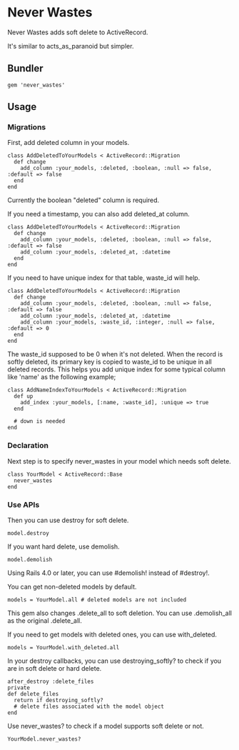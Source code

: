 # Never Wastes

Never Wastes adds soft delete to ActiveRecord.

It's similar to acts_as_paranoid but simpler. 

## Bundler

    gem 'never_wastes'

## Usage

### Migrations

First, add deleted column in your models.

    class AddDeletedToYourModels < ActiveRecord::Migration
      def change
        add_column :your_models, :deleted, :boolean, :null => false, :default => false
      end
    end

Currently the boolean "deleted" column is required.

If you need a timestamp, you can also add deleted_at column.

    class AddDeletedToYourModels < ActiveRecord::Migration
      def change
        add_column :your_models, :deleted, :boolean, :null => false, :default => false
        add_column :your_models, :deleted_at, :datetime
      end
    end

If you need to have unique index for that table, waste_id will help.

    class AddDeletedToYourModels < ActiveRecord::Migration
      def change
        add_column :your_models, :deleted, :boolean, :null => false, :default => false
        add_column :your_models, :deleted_at, :datetime
        add_column :your_models, :waste_id, :integer, :null => false, :default => 0
      end
    end

The waste_id supposed to be 0 when it's not deleted.
When the record is softly deleted, its primary key is copied to waste_id to be unique in all deleted records.
This helps you add unique index for some typical column like 'name' as the following example;

    class AddNameIndexToYourModels < ActiveRecord::Migration
      def up
        add_index :your_models, [:name, :waste_id], :unique => true
      end

      # down is needed
    end

### Declaration

Next step is to specify never_wastes in your model which needs soft delete.

    class YourModel < ActiveRecord::Base
      never_wastes
    end

### Use APIs

Then you can use destroy for soft delete.

    model.destroy

If you want hard delete, use demolish.

    model.demolish

Using Rails 4.0 or later, you can use #demolish! instead of #destroy!.

You can get non-deleted models by default.

    models = YourModel.all # deleted models are not included

This gem also changes .delete_all to soft deletion. You can use .demolish_all as the original .delete_all.

If you need to get models with deleted ones, you can use with_deleted.

    models = YourModel.with_deleted.all

In your destroy callbacks, you can use destroying_softly? to check if you are in soft delete or hard delete.

    after_destroy :delete_files
    private
    def delete_files
      return if destroying_softly?
      # delete files associated with the model object
    end

Use never_wastes? to check if a model supports soft delete or not.

    YourModel.never_wastes?

